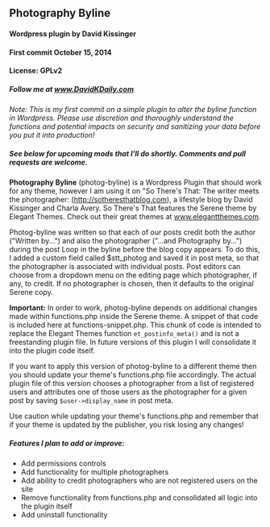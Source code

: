 ## Photography Byline
#### Wordpress plugin by David Kissinger
#### First commit October 15, 2014
#### License: GPLv2
##### Follow me at www.DavidKDaily.com

*Note: This is my first commit on a simple plugin to alter the byline function in Wordpress. Please use discretion and thoroughly understand the functions and potential impacts on security and sanitizing your data before you put it into production!*

##### See below for upcoming mods that I'll do shortly. Comments and pull requests are welcome.

**Photography Byline** (photog-byline) is a Wordpress Plugin that should work for any theme, however I am using it on "So There's That: The writer meets the photographer: (http://sotheresthatblog.com), a lifestyle blog by David Kissinger and Charla Avery. So There's That features the Serene theme by Elegant Themes. Check out their great themes at www.elegantthemes.com.

Photog-byline was written so that each of our posts credit both the author ("Written by...") and also the photographer ("...and Photography by...") during the post Loop in the byline before the blog copy appears. To do this, I added a custom field called $stt_photog and saved it in post meta, so that the photographer is associated with individual posts. Post editors can choose from a dropdown menu on the editing page which photographer, if any, to credit. If no photographer is chosen, then it defaults to the original Serene copy.

**Important:** In order to work, photog-byline depends on additional changes made within functions.php inside the Serene theme. A snippet of that code is included here at functions-snippet.php. This chunk of code is intended to replace the Elegant Themes function `et_postinfo_meta()` and is not a freestanding plugin file. In future versions of this plugin I will consolidate it into the plugin code itself.

If you want to apply this version of photog-byline to a different theme then you should update your theme's functions.php file accordingly. The actual plugin file of this version chooses a photographer from a list of registered users and attributes one of those users as the photographer for a given post by saving `$user->display_name` in post meta. 

Use caution while updating your theme's functions.php and remember that if your theme is updated by the publisher, you risk losing any changes!

##### Features I plan to add or improve:
* Add permissions controls
* Add functionality for multiple photographers
* Add ability to credit photographers who are not registered users on the site
* Remove functionality from functions.php and consolidated all logic into the plugin itself
* Add uninstall functionality
